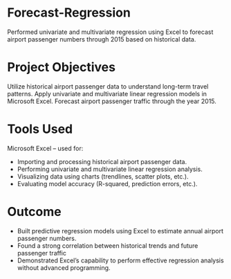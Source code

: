 # Forecast-Regression
Performed univariate and multivariate regression using Excel to forecast airport passenger numbers through 2015 based on historical data.

# Project Objectives
Utilize historical airport passenger data to understand long-term travel patterns.
Apply univariate and multivariate linear regression models in Microsoft Excel.
Forecast airport passenger traffic through the year 2015.

# Tools Used
Microsoft Excel – used for:
- Importing and processing historical airport passenger data.
- Performing univariate and multivariate linear regression analysis.
- Visualizing data using charts (trendlines, scatter plots, etc.).
- Evaluating model accuracy (R-squared, prediction errors, etc.).

# Outcome
- Built predictive regression models using Excel to estimate annual airport passenger numbers.
- Found a strong correlation between historical trends and future passenger traffic
- Demonstrated Excel’s capability to perform effective regression analysis without advanced programming.
